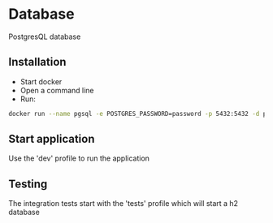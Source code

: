 # Database
PostgresQL database
## Installation
* Start docker
* Open a command line
* Run: 
```bash
docker run --name pgsql -e POSTGRES_PASSWORD=password -p 5432:5432 -d postgres
```
## Start application
Use the 'dev' profile to run the application
## Testing
The integration tests start with the 'tests' profile which will start a h2 database
